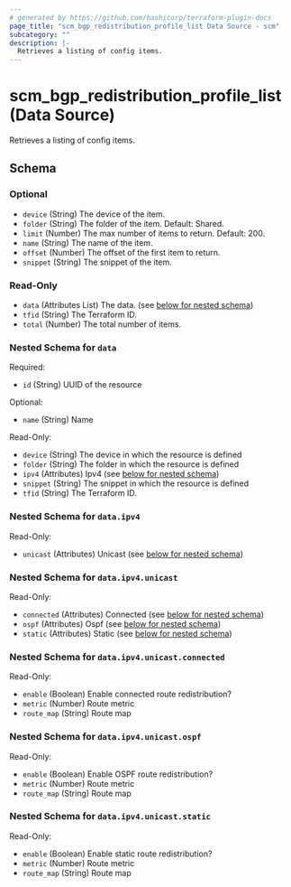 ```yaml
---
# generated by https://github.com/hashicorp/terraform-plugin-docs
page_title: "scm_bgp_redistribution_profile_list Data Source - scm"
subcategory: ""
description: |-
  Retrieves a listing of config items.
---
```


# scm_bgp_redistribution_profile_list (Data Source)

Retrieves a listing of config items.



<!-- schema generated by tfplugindocs -->
## Schema

### Optional

- `device` (String) The device of the item.
- `folder` (String) The folder of the item. Default: Shared.
- `limit` (Number) The max number of items to return. Default: 200.
- `name` (String) The name of the item.
- `offset` (Number) The offset of the first item to return.
- `snippet` (String) The snippet of the item.

### Read-Only

- `data` (Attributes List) The data. (see [below for nested schema](#nestedatt--data))
- `tfid` (String) The Terraform ID.
- `total` (Number) The total number of items.

<a id="nestedatt--data"></a>
### Nested Schema for `data`

Required:

- `id` (String) UUID of the resource

Optional:

- `name` (String) Name

Read-Only:

- `device` (String) The device in which the resource is defined
- `folder` (String) The folder in which the resource is defined
- `ipv4` (Attributes) Ipv4 (see [below for nested schema](#nestedatt--data--ipv4))
- `snippet` (String) The snippet in which the resource is defined
- `tfid` (String) The Terraform ID.

<a id="nestedatt--data--ipv4"></a>
### Nested Schema for `data.ipv4`

Read-Only:

- `unicast` (Attributes) Unicast (see [below for nested schema](#nestedatt--data--ipv4--unicast))

<a id="nestedatt--data--ipv4--unicast"></a>
### Nested Schema for `data.ipv4.unicast`

Read-Only:

- `connected` (Attributes) Connected (see [below for nested schema](#nestedatt--data--ipv4--unicast--connected))
- `ospf` (Attributes) Ospf (see [below for nested schema](#nestedatt--data--ipv4--unicast--ospf))
- `static` (Attributes) Static (see [below for nested schema](#nestedatt--data--ipv4--unicast--static))

<a id="nestedatt--data--ipv4--unicast--connected"></a>
### Nested Schema for `data.ipv4.unicast.connected`

Read-Only:

- `enable` (Boolean) Enable connected route redistribution?
- `metric` (Number) Route metric
- `route_map` (String) Route map


<a id="nestedatt--data--ipv4--unicast--ospf"></a>
### Nested Schema for `data.ipv4.unicast.ospf`

Read-Only:

- `enable` (Boolean) Enable OSPF route redistribution?
- `metric` (Number) Route metric
- `route_map` (String) Route map


<a id="nestedatt--data--ipv4--unicast--static"></a>
### Nested Schema for `data.ipv4.unicast.static`

Read-Only:

- `enable` (Boolean) Enable static route redistribution?
- `metric` (Number) Route metric
- `route_map` (String) Route map
